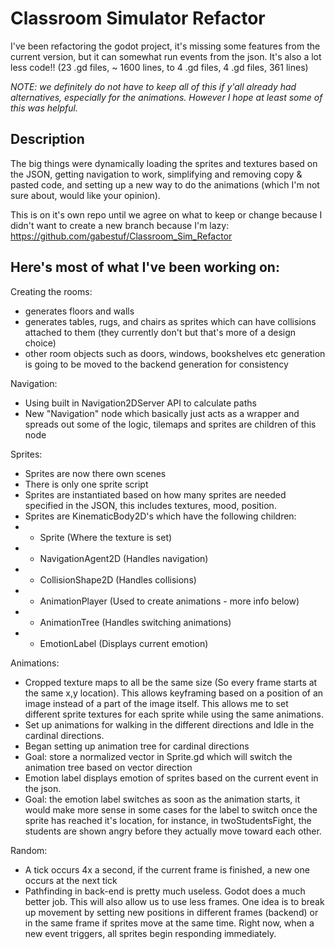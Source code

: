 # Classroom Simulator Refactor

I've been refactoring the godot project, it's missing some features from the current version, but it can somewhat run events from the json. It's also a lot less code!! (23 .gd files, ~ 1600 lines, to 4 .gd files, 4 .gd files, 361 lines)

*NOTE: we definitely do not have to keep all of this if y'all already had alternatives, especially for the animations. However I hope at least some of this was helpful.*

## Description

The big things were dynamically loading the sprites and textures based on the JSON, getting navigation to work, simplifying and removing copy & pasted code, and setting up a new way to do the animations (which I'm not sure about, would like your opinion).

This is on it's own repo until we agree on what to keep or change because I didn't want to create a new branch because I'm lazy: https://github.com/gabestuf/Classroom_Sim_Refactor

## Here's most of what I've been working on:

Creating the rooms: 
- generates floors and walls
- generates tables, rugs, and chairs as sprites which can have collisions attached to them (they currently don't but that's more of a design choice)
- other room objects such as doors, windows, bookshelves etc generation is going to be moved to the backend generation for consistency

Navigation:
- Using built in Navigation2DServer API to calculate paths
- New "Navigation" node which basically just acts as a wrapper and spreads out some of the logic, tilemaps and sprites are children of this node

Sprites:
- Sprites are now there own scenes
- There is only one sprite script
- Sprites are instantiated based on how many sprites are needed specified in the JSON, this includes textures, mood, position. 
- Sprites are KinematicBody2D's which have the following children: 
- - Sprite (Where the texture is set)
- - NavigationAgent2D (Handles navigation)
- - CollisionShape2D (Handles collisions)
- - AnimationPlayer (Used to create animations - more info below)
- - AnimationTree (Handles switching animations)
- - EmotionLabel (Displays current emotion)

Animations: 
- Cropped texture maps to all be the same size (So every frame starts at the same x,y location). This allows keyframing based on a position of an image instead of a part of the image itself. This allows me to set different sprite textures for each sprite while using the same animations.
- Set up animations for walking in the different directions and Idle in the cardinal directions. 
- Began setting up animation tree for cardinal directions
- Goal: store a normalized vector in Sprite.gd which will switch the animation tree based on vector direction
- Emotion label displays emotion of sprites based on the current event in the json. 
- Goal: the emotion label switches as soon as the animation starts, it would make more sense in some cases for the label to switch once the sprite has reached it's location, for instance, in twoStudentsFight, the students are shown angry before they actually move toward each other. 

Random:
- A tick occurs 4x a second, if the current frame is finished, a new one occurs at the next tick
- Pathfinding in back-end is pretty much useless. Godot does a much better job. This will also allow us to use less frames. One idea is to break up movement by setting new positions in different frames (backend) or in the same frame if sprites move at the same time. Right now, when a new event triggers, all sprites begin responding immediately. 
